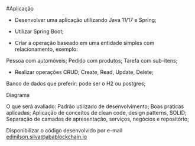 #Aplicação

- Desenvolver uma aplicação utilizando Java 11/17 e Spring;
- Utilizar Spring Boot;

- Criar a operação baseado em uma entidade simples com relacionamento, exemplo:

Pessoa com automóveis;
Pedido com produtos;
Tarefa com sub-itens;

- Realizar operações CRUD;
Create, Read, Update, Delete;

Banco de dados que preferir: pode ser o H2 ou postgres;

Diagrama

O que será avaliado:
Padrão utilizado de desenvolvimento;
Boas práticas aplicadas;
Aplicação de conceitos de clean code, design patterns, SOLID;
Separação de camadas de apresentação, serviços, negócios e repositório;

Disponibilizar o código desenvolvido por e-mail edinilson.silva@abablockchain.io
